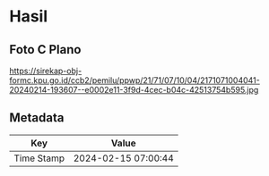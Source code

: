 # Hasil

## Foto C Plano

https://sirekap-obj-formc.kpu.go.id/ccb2/pemilu/ppwp/21/71/07/10/04/2171071004041-20240214-193607--e0002e11-3f9d-4cec-b04c-42513754b595.jpg


## Metadata

| Key        | Value               |
| ---------- | ------------------- |
| Time Stamp | 2024-02-15 07:00:44 |



